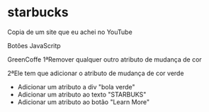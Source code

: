 # starbucks
Copia de um site que eu achei no YouTube

Botôes JavaScritp 

GreenCoffe
1ªRemover qualquer outro atributo de mudança de cor

2ªEle tem que adicionar o atributo de mudança de cor verde
- Adicionar um atributo a div "bola verde" 
- Adicionar um atributo ao texto "STARBUKS"
- Adicionar um atributo ao botão "Learn More"

